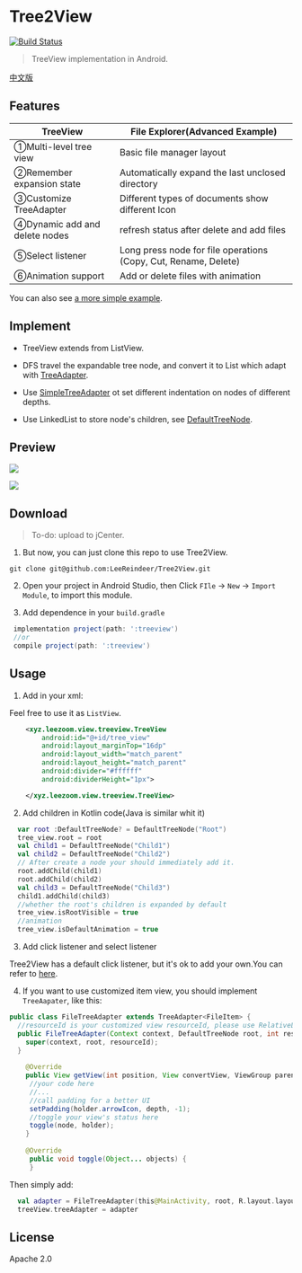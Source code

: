# Tree2View 

[![Build Status](https://travis-ci.org/LeeReindeer/Tree2View.svg?branch=master)](https://travis-ci.org/LeeReindeer/Tree2View)

> TreeView implementation in Android.

[中文版](/README-ZH.md)

## Features

|TreeView|File Explorer(Advanced Example)|
|--------|----------|
|①Multi-level tree view | Basic file manager layout|
|②Remember expansion state | Automatically expand the last unclosed directory|
|③Customize TreeAdapter | Different types of documents show different Icon |
|④Dynamic add and delete  nodes | refresh status after delete and add files |
|⑤Select listener | Long press node for file operations (Copy, Cut, Rename, Delete) |
|⑥Animation support | Add or delete files with animation |

You can also see [a more simple example](/demo/app/src/main/java/xyz/leezoom/tree2view_demo/MainActivity.java).

## Implement

- TreeView extends from ListView.

- DFS travel the expandable tree node, and convert it to List which adapt with [TreeAdapter](https://github.com/LeeReindeer/Tree2View/blob/master/treeview/src/main/java/xyz/leezoom/view/treeview/adapter/TreeAdapter.java).

- Use [SimpleTreeAdapter](https://github.com/LeeReindeer/Tree2View/blob/master/treeview/src/main/java/xyz/leezoom/view/treeview/adapter/SimpleTreeAdapter.java) ot set different indentation on nodes of different depths.

- Use LinkedList to store node's children, see [DefaultTreeNode](https://github.com/LeeReindeer/Tree2View/blob/master/treeview/src/main/java/xyz/leezoom/view/treeview/module/DefaultTreeNode.java).

## Preview

![](https://github.com/LeeReindeer/Tree2View/blob/master/screenshot/tree2view_demo1.png)

![](https://github.com/LeeReindeer/Tree2View/blob/master/screenshot/tree2view_demo2.png)

## Download

> To-do: upload to jCenter.

1. But now, you can just clone this repo to use Tree2View.

```git
git clone git@github.com:LeeReindeer/Tree2View.git
```

2. Open your project in Android Studio, then Click `FIle` -> `New` -> `Import Module`, to import this 
module.

3. Add dependence in your `build.gradle`
```groovy
 implementation project(path: ':treeview')
 //or
 compile project(path: ':treeview')
```

## Usage

1. Add in your xml:

Feel free to use it as `ListView`.

```xml
    <xyz.leezoom.view.treeview.TreeView
        android:id="@+id/tree_view"
        android:layout_marginTop="16dp"
        android:layout_width="match_parent"
        android:layout_height="match_parent"
        android:divider="#ffffff"
        android:dividerHeight="1px">

    </xyz.leezoom.view.treeview.TreeView>
```

2. Add children in Kotlin code(Java is similar whit it)
```kotlin
  var root :DefaultTreeNode? = DefaultTreeNode("Root")
  tree_view.root = root
  val child1 = DefaultTreeNode("Child1")
  val child2 = DefaultTreeNode("Child2")
  // After create a node your should immediately add it.
  root.addChild(child1)
  root.addChild(child2)
  val child3 = DefaultTreeNode("Child3")
  child1.addChild(child3)
  //whether the root's children is expanded by default
  tree_view.isRootVisible = true
  //animation
  tree_view.isDefaultAnimation = true
```
3. Add click listener and select listener

Tree2View has a default click listener, but it's ok to add your own.You can refer to [here](https://github.com/LeeReindeer/Tree2View/blob/master/app/src/main/java/xyz/leezoom/tree2/activity/MainActivity.kt#L111).

4. If you want to use customized item view, you should implement `TreeAapater`, like this:
```java
public class FileTreeAdapter extends TreeAdapter<FileItem> {
  //resourceId is your customized view resourceId, please use RelativeLayout, and let view neighbour.
  public FileTreeAdapter(Context context, DefaultTreeNode root, int resourceId) {
    super(context, root, resourceId);
  }
  
    @Override
    public View getView(int position, View convertView, ViewGroup parent) {
     //your code here
     //...
     //call padding for a better UI
     setPadding(holder.arrowIcon, depth, -1);
     //toggle your view's status here
     toggle(node, holder);
    }
    
    @Override
     public void toggle(Object... objects) {
     }
```

Then simply add:

```kotlin
  val adapter = FileTreeAdapter(this@MainActivity, root, R.layout.layout_file_tree_item)
  treeView.treeAdapter = adapter
```

## License

Apache 2.0
